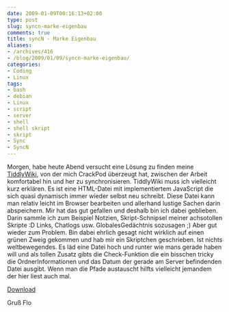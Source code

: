 ```yaml
---
date: 2009-01-09T00:16:13+02:00
type: post
slug: syncn-marke-eigenbau
comments: true
title: syncN - Marke Eigenbau
aliases:
- /archives/416
- /blog/2009/01/09/syncn-marke-eigenbau/
categories:
- Coding
- Linux
tags:
- bash
- debian
- Linux
- script
- server
- shell
- shell skript
- skript
- Sync
- SyncN
---
```


Morgen,
habe heute Abend versucht eine Lösung zu finden meine [TiddlyWiki](http://tiddlywiki.org), von der mich CrackPod überzeugt hat, zwischen der Arbeit komfortabel hin und her zu synchronisieren. TiddlyWiki muss ich vielleicht kurz erklären. Es ist eine HTML-Datei mit implementiertem JavaScript die sich quasi dynamisch immer wieder selbst neu schreibt. Diese Datei kann man relativ leicht im Browser bearbeiten und allerhand lustige Sachen darin abspeichern. Mir hat das gut gefallen und deshalb bin ich dabei geblieben. Darin sammle ich zum Beispiel Notzien, Skript-Schnipsel meiner achsotollen Skripte :D Links, Chatlogs usw. GlobalesGedächtnis sozusagen ;) Aber gut wieder zum Problem. Bin dabei ehrlich gesagt nicht wirklich auf einen grünen Zweig gekommen und hab mir ein Skriptchen geschrieben. Ist nichts weltbewegendes. Es läd eine Datei hoch und runter wie mans gerade haben will und als tollen Zusatz gibts die Check-Funktion die ein bisschen tricky die OrdnerInformationen und das Datum der gerade am Server befindenden Datei ausgibt. Wenn man die Pfade austauscht hilfts vielleicht jemandem der hier liest auch mal.

[Download](http://zwetschge.org/syncN/)

Gruß Flo
